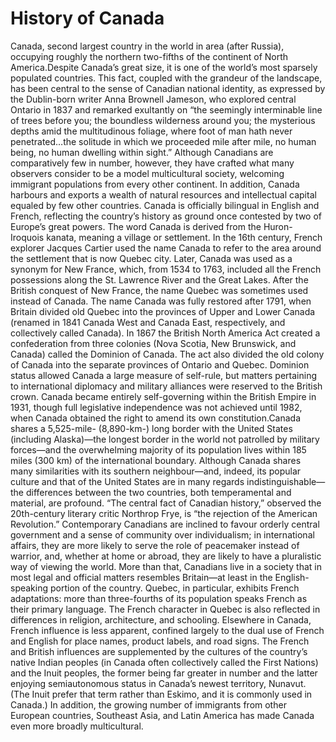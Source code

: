 <h1>History of Canada</h1>
<p>Canada, second largest country in the world in area (after Russia), occupying roughly the northern two-fifths of the continent of North America.Despite Canada’s great size, it is one of the world’s most sparsely populated countries. This fact, coupled with the grandeur of the landscape, has been central to the sense of Canadian national identity, as expressed by the Dublin-born writer Anna Brownell Jameson, who explored central Ontario in 1837 and remarked exultantly on “the seemingly interminable line of trees before you; the boundless wilderness around you; the mysterious depths amid the multitudinous foliage, where foot of man hath never penetrated…the solitude in which we proceeded mile after mile, no human being, no human dwelling within sight.” Although Canadians are comparatively few in number, however, they have crafted what many observers consider to be a model multicultural society, welcoming immigrant populations from every other continent. In addition, Canada harbours and exports a wealth of natural resources and intellectual capital equaled by few other countries.
Canada is officially bilingual in English and French, reflecting the country’s history as ground once contested by two of Europe’s great powers. The word Canada is derived from the Huron-Iroquois kanata, meaning a village or settlement. In the 16th century, French explorer Jacques Cartier used the name Canada to refer to the area around the settlement that is now Quebec city. Later, Canada was used as a synonym for New France, which, from 1534 to 1763, included all the French possessions along the St. Lawrence River and the Great Lakes. After the British conquest of New France, the name Quebec was sometimes used instead of Canada. The name Canada was fully restored after 1791, when Britain divided old Quebec into the provinces of Upper and Lower Canada (renamed in 1841 Canada West and Canada East, respectively, and collectively called Canada). In 1867 the British North America Act created a confederation from three colonies (Nova Scotia, New Brunswick, and Canada) called the Dominion of Canada. The act also divided the old colony of Canada into the separate provinces of Ontario and Quebec. Dominion status allowed Canada a large measure of self-rule, but matters pertaining to international diplomacy and military alliances were reserved to the British crown. Canada became entirely self-governing within the British Empire in 1931, though full legislative independence was not achieved until 1982, when Canada obtained the right to amend its own constitution.Canada shares a 5,525-mile- (8,890-km-) long border with the United States (including Alaska)—the longest border in the world not patrolled by military forces—and the overwhelming majority of its population lives within 185 miles (300 km) of the international boundary. Although Canada shares many similarities with its southern neighbour—and, indeed, its popular culture and that of the United States are in many regards indistinguishable—the differences between the two countries, both temperamental and material, are profound. “The central fact of Canadian history,” observed the 20th-century literary critic Northrop Frye, is “the rejection of the American Revolution.” Contemporary Canadians are inclined to favour orderly central government and a sense of community over individualism; in international affairs, they are more likely to serve the role of peacemaker instead of warrior, and, whether at home or abroad, they are likely to have a pluralistic way of viewing the world. More than that, Canadians live in a society that in most legal and official matters resembles Britain—at least in the English-speaking portion of the country. Quebec, in particular, exhibits French adaptations: more than three-fourths of its population speaks French as their primary language. The French character in Quebec is also reflected in differences in religion, architecture, and schooling. Elsewhere in Canada, French influence is less apparent, confined largely to the dual use of French and English for place names, product labels, and road signs. The French and British influences are supplemented by the cultures of the country’s native Indian peoples (in Canada often collectively called the First Nations) and the Inuit peoples, the former being far greater in number and the latter enjoying semiautonomous status in Canada’s newest territory, Nunavut. (The Inuit prefer that term rather than Eskimo, and it is commonly used in Canada.) In addition, the growing number of immigrants from other European countries, Southeast Asia, and Latin America has made Canada even more broadly multicultural.</p>
